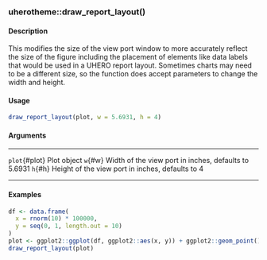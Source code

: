### uherotheme::draw_report_layout()

#### Description

This modifies the size of the view port window to more accurately
reflect the size of the figure including the placement of elements like
data labels that would be used in a UHERO report layout. Sometimes
charts may need to be a different size, so the function does accept
parameters to change the width and height.

#### Usage

``` R
draw_report_layout(plot, w = 5.6931, h = 4)
```

#### Arguments

  --------------- ------------------------------------------------------
  `plot`{#plot}   Plot object
  `w`{#w}         Width of the view port in inches, defaults to 5.6931
  `h`{#h}         Height of the view port in inches, defaults to 4
  --------------- ------------------------------------------------------

#### Examples

``` R
df <- data.frame(
  x = rnorm(10) * 100000,
  y = seq(0, 1, length.out = 10)
)
plot <- ggplot2::ggplot(df, ggplot2::aes(x, y)) + ggplot2::geom_point()
draw_report_layout(plot)
```
